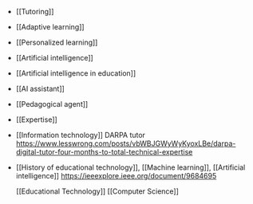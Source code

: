 - [[Tutoring]]
- [[Adaptive learning]]
- [[Personalized learning]]
- [[Artificial intelligence]]
- [[Artificial intelligence in education]]
- [[AI assistant]]
- [[Pedagogical agent]]
- [[Expertise]]
- [[Information technology]] DARPA
  tutor
  https://www.lesswrong.com/posts/vbWBJGWyWyKyoxLBe/darpa-digital-tutor-four-months-to-total-technical-expertise
- [[History of educational technology]],  [[Machine learning]],  [[Artificial intelligence]]
  https://ieeexplore.ieee.org/document/9684695
  
  [[Educational Technology]] [[Computer Science]]
